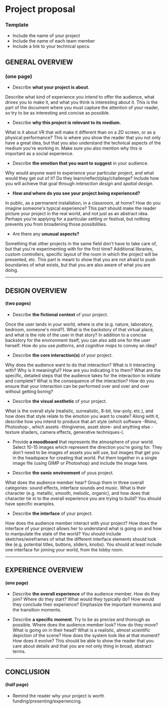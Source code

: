 # Project proposal
### Template


- Include the name of your project
- Include the name of each team member
- Include a link to your technical specs.


## GENERAL OVERVIEW
### (one page)

- Describe **what your project is about**.

Describe what kind of experience you intend to offer the audience, what drives you to make it, and what you think is interesting about it. This is the part of the document where you must capture the attention of your reader, so try to be as interesting and concise as possible.
- Describe **why this project is relevant to its medium.**

What is it about VR that will make it different than on a 2D screen, or as a physical performance? This is where you show the reader that you not only have a great idea, but that you also understand the technical aspects of the medium you're working in. Make sure you also mention why this is important as a social experience.
- Describe **the emotion that you want to suggest** in your audience.

Why would anyone want to experience your particular project, and what would they get out of it? Do they learn/reflect/play/challenge? Include how you will achieve that goal through *interaction design* and *spatial design*.
- **How and where do you see your project being experienced?**

In public, as a permanent installation, in a classroom, at home? How do you imagine someone's typical experience? This part should make the reader picture your project in the real world, and not just as an abstract idea. Perhaps you're applying for a particular setting or festival, but nothing prevents you from broadening those possibilities.
- Are there any **unusual aspects?**

Something that other projects in the same field don't have to take care of, but that you're experimenting with for the first time? Additional libraries, custom controllers, specific layout of the room in which the project will be presented, etc. This part is meant to show that you are not afraid to push boundaries of what exists, but that you are also aware of what you are doing.

---

## DESIGN OVERVIEW
#### (two pages)

- Describe **the fictional context** of your project.

Once the user lands in your world, where is she (e.g. nature, laboratory, bedroom, someone's mind?). What is the backstory of that virtual place, and what is the role of the user in that story? In addition to a concise backstory for the environment itself, you can also add one for the user herself. How do you use *patterns*, and *cognitive maps* to convey an idea?

- Describe **the core interaction(s)** of your project.

Why does the audience want to do that interaction? What is it interacting with? Why is it meaningful? How are you indicating it to them? What are the specific, detailed steps that the audience takes for the interaction to initiate and complete? What is the consequence of the interaction? How do you ensure that your interaction can be performed over and over and over without getting boring?

- Describe **the visual aesthetic** of your project.

What is the overall style (realistic, surrealistic, 8-bit, low-poly, etc.), and how does that style relate to the emotion you want to create? Along with it, describe how you intend to produce that art style (which software -Rhino, Photoshop-, which assets -thingiverse, asset store- and anything else -texture shaders, camera effects, generative techniques-).

- Provide **a moodboard** that represents the atmosphere of your world. Select 10-15 images which represent the direction you're going for. They don't need to be images of assets you will use, but images that get you in the headspace for creating that world. Put them together in a single image file (using GIMP or Photoshop) and include the image here.

- Describe **the sonic environment** of yous project.

What does the audience member hear? Group them in three overall categories: sound effects, interface sounds and music. What is their character (e.g. metallic, smooth, melodic, organic), and how does that character tie in to the overall experience you are trying to build? You should have specific examples.

- Describe **the interface** of your project.

How does the audience member interact with your project? How does the interface of your project allows her to understand what is going on and how to manipulate the state of the world? You should include sketches/wireframes of what the different interface elements should look like (e.g. potential titles, buttons, sliders, knobs). You should at least include one interface for joining your world, from the lobby room.

---

## EXPERIENCE OVERVIEW
#### (one page)

- Describe **the overall experience** of the audience member. How do they join? Where do they start? What would they typically do? How would they conclude their experience? Emphasize the important moments and the transition moments.

- Describe **a specific moment**. Try to be as precise and thorough as possible. Where does the audience member look? How do they move? What is going on in their head? What is a realistic, almost scientific depiction of the scene? How does the system look like at that moment? How does it evolve? This should be able to show the reader that you care about details and that you are not only thing in broad, abstract terms.

---

## CONCLUSION
#### (half page)

- Remind the reader why your project is worth funding/presenting/experiencing.

